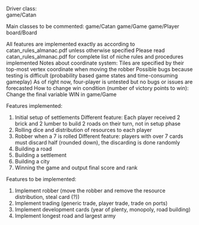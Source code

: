 Driver class:  
game/Catan  

Main classes to be commented:
game/Catan
game/Game
game/Player
board/Board

All features are implemented exactly as according to catan_rules_almanac.pdf unless otherwise specified
Please read catan_rules_almanac.pdf for complete list of niche rules and procedures implemented
Notes about coordinate system: Tiles are specified by their top-most vertex coordinate when moving the robber
Possible bugs because testing is difficult (probability based game states and time-consuming gameplay)
As of right now, four-player is untested but no bugs or issues are forecasted
How to change win condition (number of victory points to win): Change the final variable WIN in game/Game

Features implemented:
1. Initial setup of settlements
Different feature: Each player received 2 brick and 2 lumber to build 2 roads on their turn, not in setup phase
2. Rolling dice and distribution of resources to each player
3. Robber when a 7 is rolled
Different feature: players with over 7 cards must discard half (rounded down), the discarding is done randomly
4. Building a road
5. Building a settlement
6. Building a city
7. Winning the game and output final score and rank

Features to be implemented:
1. Implement robber (move the robber and remove the resource distribution, steal card (?))
2. Implement trading (generic trade, player trade, trade on ports)
3. Implement development cards (year of plenty, monopoly, road building)
4. Implement longest road and largest army
